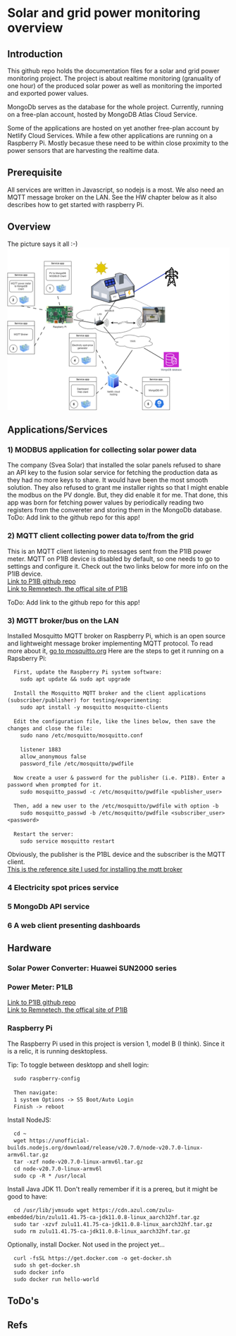 # Solar and grid power monitoring overview
## Introduction
This github repo holds the documentation files for a solar and grid power monitoring project. The project is about realtime monitoring (granuality of one hour) of the produced solar power as well as monitoring the imported and exported power values.<br/>

MongoDb serves as the database for the whole project. Currently, running on a free-plan account, hosted by MongoDB Atlas Cloud Service.<br/>

Some of the applications are hosted on yet another free-plan account by Netlify Cloud Services. While a few other applications are running on a Raspberry Pi. Mostly becasue these need to be within close proximity to the power sensors that are harvesting the realtime data.<br/>

## Prerequisite
All services are written in Javascript, so nodejs is a most. We also need an MQTT message broker on the LAN. See the HW chapter below as it also describes how to get started with raspberry Pi.

## Overview
The picture says it all :-)
![image info](./resources/system-overview-v2.png)

## Applications/Services 

### 1) MODBUS application for collecting solar power data
The company (Svea Solar) that installed the solar panels refused to share an API key to the fusion solar service for fetching the production data as they had no more keys to share. It would have been the most smooth solution. They also refused to grant me installer rights so that I might enable the modbus on the PV dongle. But, they did enable it for me. That done, this app was born for fetching power values by periodically reading two registers from the convereter and storing them in the MongoDb database.<br/>
ToDo: Add link to the github repo for this app!

### 2) MQTT client collecting power data to/from the grid
This is an MQTT client listening to messages sent from the P1IB power meter. MQTT on P1IB device is disabled by default, so one needs to go to settings and configure it. Check out the two links below for more info on the P1IB device. <br/>
[Link to P1IB github repo](https://github.com/remne/p1ib)<br/>
[Link to Remnetech, the offical site of P1IB](https://remne.tech/)<br/>

ToDo: Add link to the github repo for this app!

### 3) MGTT broker/bus on the LAN
Installed Mosquitto MQTT broker on Raspberry Pi, which is an open source and lightweight message broker implementing MQTT protocol. To read more about it, [go to mosquitto.org](https://mosquitto.org/)
Here are the steps to get it running on a Rapsberry Pi:
```
  First, update the Raspberry Pi system software:
    sudo apt update && sudo apt upgrade
  
  Install the Mosquitto MQTT broker and the client applications (subscriber/publisher) for testing/experimenting:
    sudo apt install -y mosquitto mosquitto-clients
  
  Edit the configuration file, like the lines below, then save the changes and close the file:
    sudo nano /etc/mosquitto/mosquitto.conf

    listener 1883
    allow_anonymous false
    password_file /etc/mosquitto/pwdfile
  
  Now create a user & password for the publisher (i.e. P1IB). Enter a password when prompted for it.
    sudo mosquitto_passwd -c /etc/mosquitto/pwdfile <publisher_user>

  Then, add a new user to the /etc/mosquitto/pwdfile with option -b
    sudo mosquitto_passwd -b /etc/mosquitto/pwdfile <subscriber_user> <password>
  
  Restart the server:
    sudo service mosquitto restart

```
Obviously, the publisher is the P1BL device and the subscriber is the MQTT client.<br/>
[This is the reference site I used for installing the mqtt broker](https://cedalo.com/blog/mqtt-broker-raspberry-pi-installation-guide/)

### 4 Electricity spot prices service

### 5 MongoDb API service

### 6 A web client presenting dashboards

## Hardware

### Solar Power Converter: Huawei SUN2000 series

### Power Meter: P1LB
[Link to P1IB github repo](https://github.com/remne/p1ib)<br/>
[Link to Remnetech, the offical site of P1IB](https://remne.tech/)

### Raspberry Pi
The Raspberry Pi used in this project is version 1, model B (I think). Since it is a relic, it is running desktopless.

Tip: To toggle between desktopp and shell login:
```
  sudo raspberry-config

  Then navigate:
  1 system Options -> S5 Boot/Auto Login
  Finish -> reboot
```

Install NodeJS:
```
  cd ~
  wget https://unofficial-builds.nodejs.org/download/release/v20.7.0/node-v20.7.0-linux-armv6l.tar.gz
  tar -xzf node-v20.7.0-linux-armv6l.tar.gz
  cd node-v20.7.0-linux-armv6l
  sudo cp -R * /usr/local
```

Install Java JDK 11. Don't really remember if it is a prereq, but it might be good to have:
```
  cd /usr/lib/jvmsudo wget https://cdn.azul.com/zulu-embedded/bin/zulu11.41.75-ca-jdk11.0.8-linux_aarch32hf.tar.gz
  sudo tar -xzvf zulu11.41.75-ca-jdk11.0.8-linux_aarch32hf.tar.gz
  sudo rm zulu11.41.75-ca-jdk11.0.8-linux_aarch32hf.tar.gz
```

Optionally, install Docker. Not used in the project yet...
```
  curl -fsSL https://get.docker.com -o get-docker.sh
  sudo sh get-docker.sh
  sudo docker info
  sudo docker run hello-world
```
## ToDo's

## Refs
